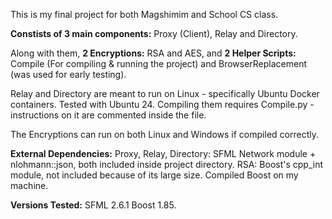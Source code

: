 This is my final project for both Magshimim and School CS class.

**Constists of 3 main components:** Proxy (Client), Relay and Directory.

Along with them, **2 Encryptions:** RSA and AES, and **2 Helper Scripts:** Compile (For compiling & running the project) and BrowserReplacement (was used for early testing).

Relay and Directory are meant to run on Linux - specifically Ubuntu Docker containers. Tested with Ubuntu 24.
Compiling them requires Compile.py - instructions on it are commented inside the file.

The Encryptions can run on both Linux and Windows if compiled correctly.

**External Dependencies:**
Proxy, Relay, Directory: SFML Network module + nlohmann::json, both included inside project directory.
RSA: Boost's cpp_int module, not included because of its large size. Compiled Boost on my machine.

**Versions Tested:**
SFML 2.6.1
Boost 1.85.
